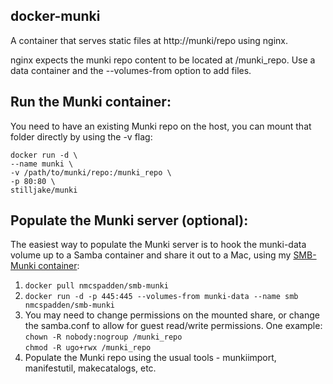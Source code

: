docker-munki
-----
A container that serves static files at http://munki/repo using nginx.

nginx expects the munki repo content to be located at /munki_repo. Use a data container and the --volumes-from option to add files.


Run the Munki container:
-----
You need to have an existing Munki repo on the host, you can mount that folder directly by using the -v flag:

```
docker run -d \
--name munki \
-v /path/to/munki/repo:/munki_repo \
-p 80:80 \
stilljake/munki
```
Populate the Munki server (optional):
-----
The easiest way to populate the Munki server is to hook the munki-data volume up to a Samba container and share it out to a Mac, using my [SMB-Munki container](https://registry.hub.docker.com/u/nmcspadden/smb-munki/):  

1.	`docker pull nmcspadden/smb-munki`
2.	`docker run -d -p 445:445 --volumes-from munki-data --name smb nmcspadden/smb-munki`
3.	You may need to change permissions on the mounted share, or change the samba.conf to allow for guest read/write permissions. One example:  
	`chown -R nobody:nogroup /munki_repo`  
	`chmod -R ugo+rwx /munki_repo`
4.	Populate the Munki repo using the usual tools - munkiimport, manifestutil, makecatalogs, etc.
